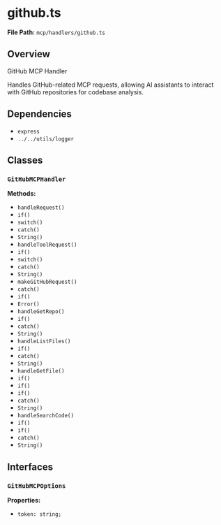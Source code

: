 # github.ts

**File Path:** `mcp/handlers/github.ts`

## Overview

GitHub MCP Handler

Handles GitHub-related MCP requests, allowing AI assistants
to interact with GitHub repositories for codebase analysis.

## Dependencies

- `express`
- `../../utils/logger`

## Classes

### `GitHubMCPHandler`

**Methods:**

- `handleRequest()`
- `if()`
- `switch()`
- `catch()`
- `String()`
- `handleToolRequest()`
- `if()`
- `switch()`
- `catch()`
- `String()`
- `makeGitHubRequest()`
- `catch()`
- `if()`
- `Error()`
- `handleGetRepo()`
- `if()`
- `catch()`
- `String()`
- `handleListFiles()`
- `if()`
- `catch()`
- `String()`
- `handleGetFile()`
- `if()`
- `if()`
- `if()`
- `catch()`
- `String()`
- `handleSearchCode()`
- `if()`
- `if()`
- `catch()`
- `String()`

## Interfaces

### `GitHubMCPOptions`

**Properties:**

- `token: string;`


